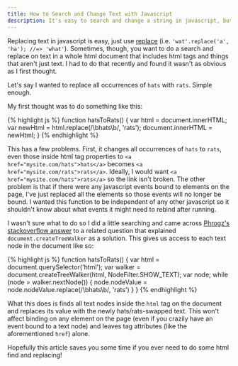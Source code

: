 ```yaml
---
title: How to Search and Change Text with Javascript
description: It's easy to search and change a string in javascript, but it can be confusing to change text on a whole html page without affecting any bound javascript or non-text html.
---
```


Replacing text in javascript is easy, just use [replace](https://developer.mozilla.org/en-US/docs/Web/JavaScript/Reference/Global_Objects/String/replace) (i.e. `'wat'.replace('a', 'ha'); //=> 'what'`). Sometimes, though, you want to do a search and replace on text in a whole html document that includes html tags and things that aren't just text. I had to do that recently and found it wasn't as obvious as I first thought.

Let's say I wanted to replace all occurrences of `hats` with `rats`. Simple enough.

My first thought was to do something like this:

{% highlight js %}
function hatsToRats() {
  var html = document.innerHTML;
  var newHtml = html.replace(/\bhats\b/, 'rats');
  document.innerHTML = newHtml;
}
{% endhighlight %}

This has a few problems. First, it changes all occurrences of `hats` to `rats`, even those inside html tag properties to `<a href="mysite.com/hats">hats</a>` becomes `<a href="mysite.com/rats">rats</a>`. Ideally, I would want `<a href="mysite.com/hats">rats</a>` so the link isn't broken. The other problem is that if there were any javascript events bound to elements on the page, I've just replaced all the elements so those events will no longer be bound. I wanted this function to be independent of any other javascript so it shouldn't know about what events it might need to rebind after running.

I wasn't sure what to do so I did a little searching and came across [Phrogz's stackoverflow answer](http://stackoverflow.com/a/10730777/3945932) to a related question that explained `document.createTreeWalker` as a solution. This gives us access to each text node in the document like so:

{% highlight js %}
function hatsToRats() {
  var html = document.querySelector('html');
  var walker = document.createTreeWalker(html, NodeFilter.SHOW_TEXT);
  var node;
  while (node = walker.nextNode()) {
    node.nodeValue = node.nodeValue.replace(/\bhats\b/, 'rats')
  }
}
{% endhighlight %}

What this does is finds all text nodes inside the `html` tag on the document and replaces its value with the newly hats/rats-swapped text. This won't affect binding on any element on the page (even if you crazily have an event bound to a text node) and leaves tag attributes (like the aforementioned `href`) alone.

Hopefully this article saves you some time if you ever need to do some html find and replacing!
